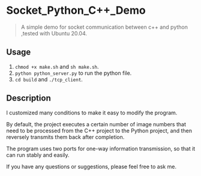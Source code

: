 # Socket_Python_C++_Demo

>A simple demo for socket communication between c++ and python ,tested with Ubuntu 20.04.

## Usage

1. `chmod +x make.sh` and `sh make.sh`.
2. `python python_server.py` to run the python file.
3. `cd build` and `./tcp_client`.

## Description

I customized many conditions to make it easy to modify the program.

By default, the project executes a certain number of image numbers that need to be processed from the C++ project to the Python project, and then reversely transmits them back after completion.

The program uses two ports for one-way information transmission, so that it can run stably and easily.

If you have any questions or suggestions, please feel free to ask me.